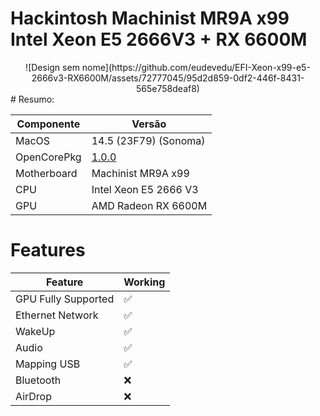 # Hackintosh Machinist MR9A x99 Intel Xeon E5 2666V3 + RX 6600M
<div align="center">
![Design sem nome](https://github.com/eudevedu/EFI-Xeon-x99-e5-2666v3-RX6600M/assets/72777045/95d2d859-0df2-446f-8431-565e758deaf8)
</div>
# Resumo:
<div align="center">
  
| Componente       | Versão                                     |
|------------------|--------------------------------------------|
| MacOS            | 14.5 (23F79) (Sonoma)                      |
| OpenCorePkg      | [1.0.0](https://github.com/acidanthera/OpenCorePkg/releases/tag/1.0.0) |
| Motherboard      | Machinist MR9A x99                         |
| CPU              | Intel Xeon E5 2666 V3                      |
| GPU              | AMD Radeon RX 6600M                        |
</div>

# Features 

<div align="center">

| Feature              | Working |
|----------------------|---------|
| GPU Fully Supported  | ✅      |
| Ethernet Network     | ✅      |
| WakeUp               | ✅      |
| Audio                | ✅      |
| Mapping USB          | ✅      |
| Bluetooth            | ❌      |
| AirDrop              | ❌      |

</div>
